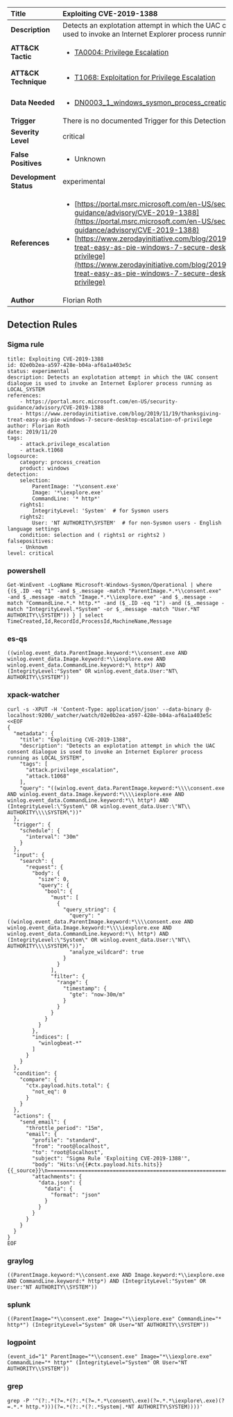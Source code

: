| Title                    | Exploiting CVE-2019-1388       |
|:-------------------------|:------------------|
| **Description**          | Detects an explotation attempt in which the UAC consent dialogue is used to invoke an Internet Explorer process running as LOCAL_SYSTEM |
| **ATT&amp;CK Tactic**    |  <ul><li>[TA0004: Privilege Escalation](https://attack.mitre.org/tactics/TA0004)</li></ul>  |
| **ATT&amp;CK Technique** | <ul><li>[T1068: Exploitation for Privilege Escalation](https://attack.mitre.org/techniques/T1068)</li></ul>  |
| **Data Needed**          | <ul><li>[DN0003_1_windows_sysmon_process_creation](../Data_Needed/DN0003_1_windows_sysmon_process_creation.md)</li></ul>  |
| **Trigger**              |  There is no documented Trigger for this Detection Rule yet  |
| **Severity Level**       | critical |
| **False Positives**      | <ul><li>Unknown</li></ul>  |
| **Development Status**   | experimental |
| **References**           | <ul><li>[https://portal.msrc.microsoft.com/en-US/security-guidance/advisory/CVE-2019-1388](https://portal.msrc.microsoft.com/en-US/security-guidance/advisory/CVE-2019-1388)</li><li>[https://www.zerodayinitiative.com/blog/2019/11/19/thanksgiving-treat-easy-as-pie-windows-7-secure-desktop-escalation-of-privilege](https://www.zerodayinitiative.com/blog/2019/11/19/thanksgiving-treat-easy-as-pie-windows-7-secure-desktop-escalation-of-privilege)</li></ul>  |
| **Author**               | Florian Roth |


## Detection Rules

### Sigma rule

```
title: Exploiting CVE-2019-1388
id: 02e0b2ea-a597-428e-b04a-af6a1a403e5c
status: experimental
description: Detects an explotation attempt in which the UAC consent dialogue is used to invoke an Internet Explorer process running as LOCAL_SYSTEM
references:
    - https://portal.msrc.microsoft.com/en-US/security-guidance/advisory/CVE-2019-1388
    - https://www.zerodayinitiative.com/blog/2019/11/19/thanksgiving-treat-easy-as-pie-windows-7-secure-desktop-escalation-of-privilege
author: Florian Roth
date: 2019/11/20
tags:
    - attack.privilege_escalation
    - attack.t1068
logsource:
    category: process_creation
    product: windows
detection:
    selection:
        ParentImage: '*\consent.exe'
        Image: '*\iexplore.exe'
        CommandLine: '* http*'
    rights1:
        IntegrityLevel: 'System'  # for Sysmon users
    rights2: 
        User: 'NT AUTHORITY\SYSTEM'  # for non-Sysmon users - English language settings
    condition: selection and ( rights1 or rights2 )
falsepositives:
    - Unknown
level: critical

```





### powershell
    
```
Get-WinEvent -LogName Microsoft-Windows-Sysmon/Operational | where {($_.ID -eq "1" -and $_.message -match "ParentImage.*.*\\consent.exe" -and $_.message -match "Image.*.*\\iexplore.exe" -and $_.message -match "CommandLine.*.* http.*" -and ($_.ID -eq "1") -and ($_.message -match "IntegrityLevel.*System" -or $_.message -match "User.*NT AUTHORITY\\SYSTEM")) } | select TimeCreated,Id,RecordId,ProcessId,MachineName,Message
```


### es-qs
    
```
((winlog.event_data.ParentImage.keyword:*\\consent.exe AND winlog.event_data.Image.keyword:*\\iexplore.exe AND winlog.event_data.CommandLine.keyword:*\ http*) AND (IntegrityLevel:"System" OR winlog.event_data.User:"NT\ AUTHORITY\\SYSTEM"))
```


### xpack-watcher
    
```
curl -s -XPUT -H 'Content-Type: application/json' --data-binary @- localhost:9200/_watcher/watch/02e0b2ea-a597-428e-b04a-af6a1a403e5c <<EOF
{
  "metadata": {
    "title": "Exploiting CVE-2019-1388",
    "description": "Detects an explotation attempt in which the UAC consent dialogue is used to invoke an Internet Explorer process running as LOCAL_SYSTEM",
    "tags": [
      "attack.privilege_escalation",
      "attack.t1068"
    ],
    "query": "((winlog.event_data.ParentImage.keyword:*\\\\consent.exe AND winlog.event_data.Image.keyword:*\\\\iexplore.exe AND winlog.event_data.CommandLine.keyword:*\\ http*) AND (IntegrityLevel:\"System\" OR winlog.event_data.User:\"NT\\ AUTHORITY\\\\SYSTEM\"))"
  },
  "trigger": {
    "schedule": {
      "interval": "30m"
    }
  },
  "input": {
    "search": {
      "request": {
        "body": {
          "size": 0,
          "query": {
            "bool": {
              "must": [
                {
                  "query_string": {
                    "query": "((winlog.event_data.ParentImage.keyword:*\\\\consent.exe AND winlog.event_data.Image.keyword:*\\\\iexplore.exe AND winlog.event_data.CommandLine.keyword:*\\ http*) AND (IntegrityLevel:\"System\" OR winlog.event_data.User:\"NT\\ AUTHORITY\\\\SYSTEM\"))",
                    "analyze_wildcard": true
                  }
                }
              ],
              "filter": {
                "range": {
                  "timestamp": {
                    "gte": "now-30m/m"
                  }
                }
              }
            }
          }
        },
        "indices": [
          "winlogbeat-*"
        ]
      }
    }
  },
  "condition": {
    "compare": {
      "ctx.payload.hits.total": {
        "not_eq": 0
      }
    }
  },
  "actions": {
    "send_email": {
      "throttle_period": "15m",
      "email": {
        "profile": "standard",
        "from": "root@localhost",
        "to": "root@localhost",
        "subject": "Sigma Rule 'Exploiting CVE-2019-1388'",
        "body": "Hits:\n{{#ctx.payload.hits.hits}}{{_source}}\n================================================================================\n{{/ctx.payload.hits.hits}}",
        "attachments": {
          "data.json": {
            "data": {
              "format": "json"
            }
          }
        }
      }
    }
  }
}
EOF

```


### graylog
    
```
((ParentImage.keyword:*\\consent.exe AND Image.keyword:*\\iexplore.exe AND CommandLine.keyword:* http*) AND (IntegrityLevel:"System" OR User:"NT AUTHORITY\\SYSTEM"))
```


### splunk
    
```
((ParentImage="*\\consent.exe" Image="*\\iexplore.exe" CommandLine="* http*") (IntegrityLevel="System" OR User="NT AUTHORITY\\SYSTEM"))
```


### logpoint
    
```
(event_id="1" ParentImage="*\\consent.exe" Image="*\\iexplore.exe" CommandLine="* http*" (IntegrityLevel="System" OR User="NT AUTHORITY\\SYSTEM"))
```


### grep
    
```
grep -P '^(?:.*(?=.*(?:.*(?=.*.*\consent\.exe)(?=.*.*\iexplore\.exe)(?=.*.* http.*)))(?=.*(?:.*(?:.*System|.*NT AUTHORITY\SYSTEM))))'
```



